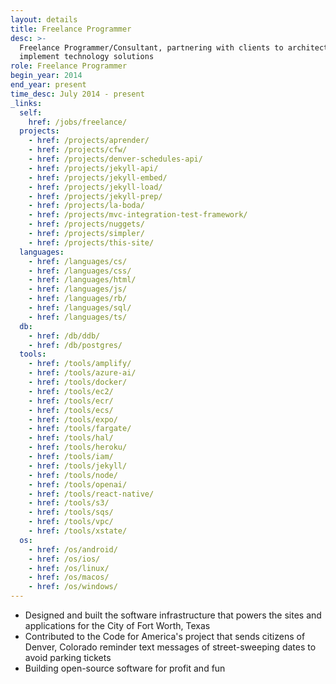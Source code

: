 ```yaml
---
layout: details
title: Freelance Programmer
desc: >-
  Freelance Programmer/Consultant, partnering with clients to architect and
  implement technology solutions
role: Freelance Programmer
begin_year: 2014
end_year: present
time_desc: July 2014 - present
_links:
  self:
    href: /jobs/freelance/
  projects:
    - href: /projects/aprender/
    - href: /projects/cfw/
    - href: /projects/denver-schedules-api/
    - href: /projects/jekyll-api/
    - href: /projects/jekyll-embed/
    - href: /projects/jekyll-load/
    - href: /projects/jekyll-prep/
    - href: /projects/la-boda/
    - href: /projects/mvc-integration-test-framework/
    - href: /projects/nuggets/
    - href: /projects/simpler/
    - href: /projects/this-site/
  languages:
    - href: /languages/cs/
    - href: /languages/css/
    - href: /languages/html/
    - href: /languages/js/
    - href: /languages/rb/
    - href: /languages/sql/
    - href: /languages/ts/
  db:
    - href: /db/ddb/
    - href: /db/postgres/
  tools:
    - href: /tools/amplify/
    - href: /tools/azure-ai/
    - href: /tools/docker/
    - href: /tools/ec2/
    - href: /tools/ecr/
    - href: /tools/ecs/
    - href: /tools/expo/
    - href: /tools/fargate/
    - href: /tools/hal/
    - href: /tools/heroku/
    - href: /tools/iam/
    - href: /tools/jekyll/
    - href: /tools/node/
    - href: /tools/openai/
    - href: /tools/react-native/
    - href: /tools/s3/
    - href: /tools/sqs/
    - href: /tools/vpc/
    - href: /tools/xstate/
  os:
    - href: /os/android/
    - href: /os/ios/
    - href: /os/linux/
    - href: /os/macos/
    - href: /os/windows/
---
```


- Designed and built the software infrastructure that powers the sites and applications for the City of Fort Worth, Texas
- Contributed to the Code for America's project that sends citizens of Denver, Colorado reminder text messages of street-sweeping dates to avoid parking tickets
- Building open-source software for profit and fun
